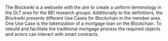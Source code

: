 The Blockwiki is a webseite with the aim to create a uniform terminology in the DLT area for the BEI research groups. Additionally to the definitions, the Blockwiki presents different Use Cases for Blockchain in the member area. 
One Use Case is the tokenization of a mortgage loan on the Blockchain. To rebuild and facilitate the traditional mortgage process the required objects and actors can interact with smart contracts.
